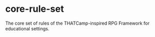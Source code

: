 core-rule-set
=============

The core set of rules of the THATCamp-inspired RPG Framework for educational settings. 
